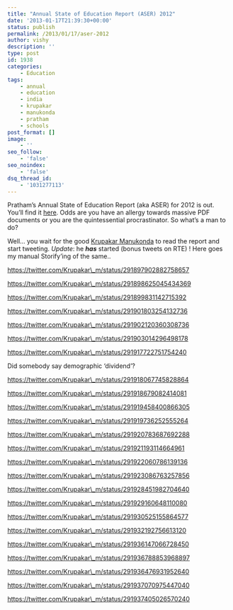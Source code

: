 ```yaml
---
title: "Annual State of Education Report (ASER) 2012"
date: '2013-01-17T21:39:30+00:00'
status: publish
permalink: /2013/01/17/aser-2012
author: vishy
description: ''
type: post
id: 1938
categories:
    - Education
tags:
    - annual
    - education
    - india
    - krupakar
    - manukonda
    - pratham
    - schools
post_format: []
image:
    - ''
seo_follow:
    - 'false'
seo_noindex:
    - 'false'
dsq_thread_id:
    - '1031277113'
---
```

Pratham’s Annual State of Education Report (aka ASER) for 2012 is out. You’ll find it [here](http://www.asercentre.org/education/India/status/p/143.html). Odds are you have an allergy towards massive PDF documents or you are the quintessential procrastinator. So what’s a man to do?

Well… you wait for the good [Krupakar Manukonda](https://twitter.com/Krupakar_m) to read the report and start tweeting. *Update*: he ***has*** started (bonus tweets on RTE) ! Here goes my manual Storify’ing of the same..

https://twitter.com/Krupakar\_m/status/291897902882758657

https://twitter.com/Krupakar\_m/status/291898625045434369

https://twitter.com/Krupakar\_m/status/291899831142715392

https://twitter.com/Krupakar\_m/status/291901803254132736

https://twitter.com/Krupakar\_m/status/291902120360308736

https://twitter.com/Krupakar\_m/status/291903014296498178

https://twitter.com/Krupakar\_m/status/291917722751754240

Did somebody say demographic ‘dividend’?

https://twitter.com/Krupakar\_m/status/291918067745828864

https://twitter.com/Krupakar\_m/status/291918679082414081

https://twitter.com/Krupakar\_m/status/291919458400866305

https://twitter.com/Krupakar\_m/status/291919736252555264

https://twitter.com/Krupakar\_m/status/291920783687692288

https://twitter.com/Krupakar\_m/status/291921193114664961

https://twitter.com/Krupakar\_m/status/291922060786139136

https://twitter.com/Krupakar\_m/status/291923086763257856

https://twitter.com/Krupakar\_m/status/291928451982704640

https://twitter.com/Krupakar\_m/status/291929160648110080

https://twitter.com/Krupakar\_m/status/291930525155864577

https://twitter.com/Krupakar\_m/status/291932192756613120

https://twitter.com/Krupakar\_m/status/291936147066728450

https://twitter.com/Krupakar\_m/status/291936788853968897

https://twitter.com/Krupakar\_m/status/291936476931952640

https://twitter.com/Krupakar\_m/status/291937070975447040

https://twitter.com/Krupakar\_m/status/291937405026570240